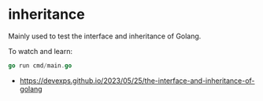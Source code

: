 # inheritance
Mainly used to test the interface and inheritance of Golang.

To watch and learn:
```go
go run cmd/main.go
```

- https://devexps.github.io/2023/05/25/the-interface-and-inheritance-of-golang

